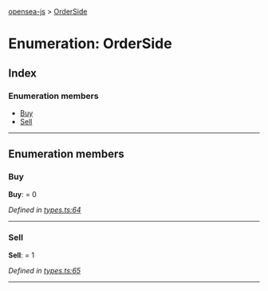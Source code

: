 [opensea-js](../README.md) > [OrderSide](../enums/orderside.md)

# Enumeration: OrderSide

## Index

### Enumeration members

* [Buy](orderside.md#buy)
* [Sell](orderside.md#sell)

---

## Enumeration members

<a id="buy"></a>

###  Buy

**Buy**:  = 0

*Defined in [types.ts:64](https://github.com/ProjectOpenSea/opensea-js/blob/3acb1cb/src/types.ts#L64)*

___
<a id="sell"></a>

###  Sell

**Sell**:  = 1

*Defined in [types.ts:65](https://github.com/ProjectOpenSea/opensea-js/blob/3acb1cb/src/types.ts#L65)*

___

